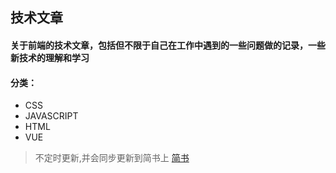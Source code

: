 ## 技术文章

#### 关于前端的技术文章，包括但不限于自己在工作中遇到的一些问题做的记录，一些新技术的理解和学习

#### 分类：
- CSS
- JAVASCRIPT
- HTML
- VUE

> 不定时更新,并会同步更新到简书上
[简书](https://www.jianshu.com/u/fdc9dbfc5a32)